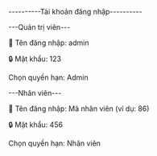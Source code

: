 ----------Tài khoản đăng nhập---------- 

---Quản trị viên---

👤 Tên đăng nhập: admin

🔒 Mật khẩu: 123

Chọn quyền hạn: Admin

---Nhân viên---

👤 Tên đăng nhập: Mã nhân viên (ví dụ: 86)

🔒 Mật khẩu: 456

Chọn quyền hạn: Nhân viên